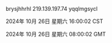 brysjhhrhl 219.139.197.74 yqqlmgsycl

2024年 10月 26日 星期六 16:00:02 CST

2024年 10月 26日 星期六 08:00:02 GMT

